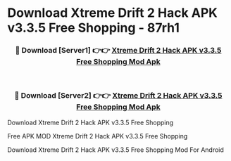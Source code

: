 # Download Xtreme Drift 2 Hack APK v3.3.5 Free Shopping - 87rh1



<div align="center">
<h3>🔴 Download [Server1] 👉👉 <a href="https://momento.my/?title=Xtreme_Drift_2_Hack_APK_v3.3.5_Free_Shopping">Xtreme Drift 2 Hack APK v3.3.5 Free Shopping Mod Apk</a></h3><br>

<h3>🔴 Download [Server2] 👉👉 <a href="https://momento.my/?title=Xtreme_Drift_2_Hack_APK_v3.3.5_Free_Shopping">Xtreme Drift 2 Hack APK v3.3.5 Free Shopping Mod Apk</a></h3>
</div>



Download Xtreme Drift 2 Hack APK v3.3.5 Free Shopping 

Free APK MOD Xtreme Drift 2 Hack APK v3.3.5 Free Shopping 

Download Xtreme Drift 2 Hack APK v3.3.5 Free Shopping Mod For Android
